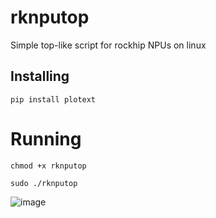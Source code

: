 # rknputop
Simple top-like script for rockhip NPUs on linux

## Installing

`pip install plotext`

# Running

`chmod +x rknputop`

`sudo ./rknputop`

![image](https://github.com/ramonbroox/rknputop/assets/48922191/38189864-9c17-4e19-b6d1-62965af85c45)


